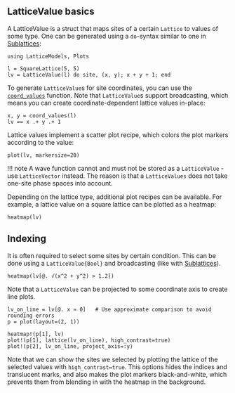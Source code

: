 ## LatticeValue basics

A LatticeValue is a struct that maps sites of a certain `Lattice` to values of some type. 
One can be generated using a `do`-syntax similar to one in [Sublattices](@ref):

```@setup env
using LatticeModels, Plots
```

```@repl env
l = SquareLattice(5, 5)
lv = LatticeValue(l) do site, (x, y); x + y + 1; end
```

To generate `LatticeValue`s for site coordinates, you can use the [`coord_values`](@ref) function.
Note that `LatticeValue`s support broadcasting, which means you can create coordinate-dependent lattice values in-place:

```@repl env
x, y = coord_values(l)
lv == x .+ y .+ 1
```

Lattice values implement a scatter plot recipe, which colors the plot markers according to the value:
```@example env
plot(lv, markersize=20)
```

!!! note
    A wave function cannot and must not be stored as a `LatticeValue` - use `LatticeVector` instead. 
    The reason is that a `LatticeValues` does not take one-site phase spaces into account.

Depending on the lattice type, additional plot recipes can be available. For example, a lattice value on a square lattice can be plotted as a heatmap:

```@example env
heatmap(lv)
```

## Indexing

It is often required to select some sites by certain condition. 
This can be done using a `LatticeValue{Bool}` and broadcasting (like with [Sublattices](@ref)).

```@example env
heatmap(lv[@. √(x^2 + y^2) > 1.2])
```

Note that a `LatticeValue` can be projected to some coordinate axis to create line plots.

```@example env
lv_on_line = lv[@. x ≈ 0]   # Use approximate comparison to avoid rounding errors
p = plot(layout=(2, 1))

heatmap!(p[1], lv)
plot!(p[1], lattice(lv_on_line), high_contrast=true)
plot!(p[2], lv_on_line, project_axis=:y)
```

Note that we can show the sites we selected by plotting the lattice of the selected values with `high_contrast=true`.
This options hides the indices and translucent marks, and also makes the plot markers black-and-white, which prevents them from blending in with the heatmap in the background.